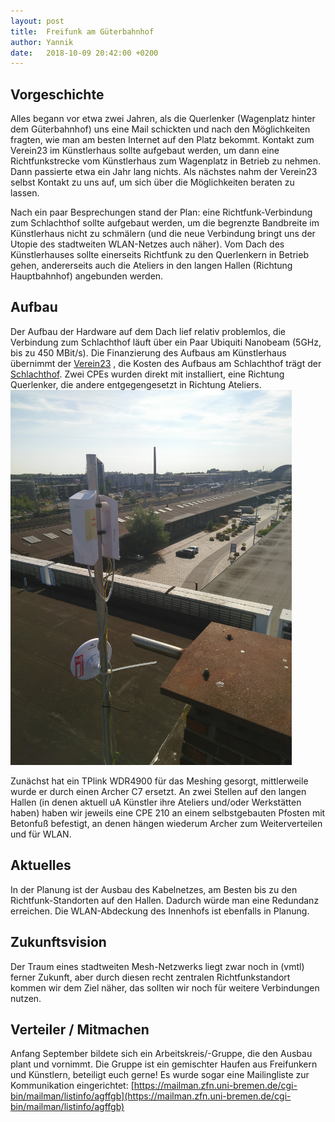 ```yaml
---
layout: post
title:  Freifunk am Güterbahnhof
author: Yannik
date:   2018-10-09 20:42:00 +0200
---
```



## Vorgeschichte
Alles begann vor etwa zwei Jahren, als die Querlenker (Wagenplatz hinter dem Güterbahnhof) uns eine Mail schickten und nach den Möglichkeiten fragten, wie man am besten Internet auf den Platz bekommt.
Kontakt zum Verein23 im Künstlerhaus sollte aufgebaut werden, um dann eine Richtfunkstrecke vom Künstlerhaus zum Wagenplatz in Betrieb zu nehmen.
Dann passierte etwa ein Jahr lang nichts.
Als nächstes nahm der Verein23 selbst Kontakt zu uns auf, um sich über die Möglichkeiten beraten zu lassen.

Nach ein paar Besprechungen stand der Plan: eine Richtfunk-Verbindung zum Schlachthof sollte aufgebaut werden, um die begrenzte Bandbreite im Künstlerhaus nicht zu schmälern (und die neue Verbindung bringt uns der Utopie des stadtweiten WLAN-Netzes auch näher).
Vom Dach des Künstlerhauses sollte einerseits Richtfunk zu den Querlenkern in Betrieb gehen, andererseits auch die Ateliers in den langen Hallen (Richtung Hauptbahnhof) angebunden werden.


## Aufbau
Der Aufbau der Hardware auf dem Dach lief relativ problemlos, die Verbindung zum Schlachthof läuft über ein Paar Ubiquiti Nanobeam (5GHz, bis zu 450 MBit/s).
Die Finanzierung des Aufbaus am Künstlerhaus übernimmt der [Verein23](http://verein23.de/)
, die Kosten des Aufbaus am Schlachthof trägt der [Schlachthof](https://www.schlachthof-bremen.de/home.html).
Zwei CPEs wurden direkt mit installiert, eine Richtung Querlenker, die andere entgegengesetzt in Richtung Ateliers.
<img src="/blog/files/2018-10-10/aussicht.jpg" width="450" height="600">


Zunächst hat ein TPlink WDR4900 für das Meshing gesorgt, mittlerweile wurde er durch einen Archer C7 ersetzt.
An zwei Stellen auf den langen Hallen (in denen aktuell uA Künstler ihre Ateliers und/oder Werkstätten haben) haben wir jeweils eine CPE 210 an einem selbstgebauten Pfosten mit Betonfuß befestigt, an denen hängen wiederum Archer zum Weiterverteilen und für WLAN.

## Aktuelles
In der Planung ist der Ausbau des Kabelnetzes, am Besten bis zu den Richtfunk-Standorten auf den Hallen.
Dadurch würde man eine Redundanz erreichen.
Die WLAN-Abdeckung des Innenhofs ist ebenfalls in Planung.

## Zukunftsvision
Der  Traum eines stadtweiten Mesh-Netzwerks liegt zwar noch in (vmtl) ferner Zukunft, aber durch diesen recht zentralen Richtfunkstandort kommen wir dem Ziel näher, das sollten wir noch für weitere Verbindungen nutzen.

## Verteiler / Mitmachen
Anfang September bildete sich ein Arbeitskreis/-Gruppe, die den Ausbau plant und vornimmt.
Die Gruppe ist ein gemischter Haufen aus Freifunkern und Künstlern, beteiligt euch gerne!
Es wurde sogar eine Mailingliste zur Kommunikation eingerichtet: [https://mailman.zfn.uni-bremen.de/cgi-bin/mailman/listinfo/agffgb](https://mailman.zfn.uni-bremen.de/cgi-bin/mailman/listinfo/agffgb)
